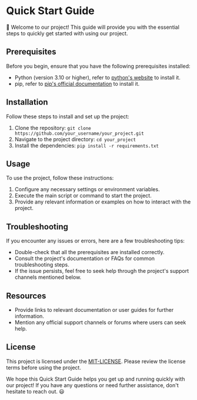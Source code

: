 # Quick Start Guide

🚀 Welcome to our project! This guide will provide you with the essential steps to quickly get started with using our project.

## Prerequisites

Before you begin, ensure that you have the following prerequisites installed:

- Python (version 3.10 or higher), refer to [python's website](https://www.python.org) to install it.
- pip, refer to [pip's official documentation](https://pip.pypa.io/en/stable/installing/) to install it.

## Installation

Follow these steps to install and set up the project:

1. Clone the repository: `git clone https://github.com/your_username/your_project.git`
2. Navigate to the project directory: `cd your_project`
3. Install the dependencies: `pip install -r requirements.txt`

## Usage

To use the project, follow these instructions:

1. Configure any necessary settings or environment variables.
2. Execute the main script or command to start the project.
3. Provide any relevant information or examples on how to interact with the project.

## Troubleshooting

If you encounter any issues or errors, here are a few troubleshooting tips:

- Double-check that all the prerequisites are installed correctly.
- Consult the project's documentation or FAQs for common troubleshooting steps.
- If the issue persists, feel free to seek help through the project's support channels mentioned below.

## Resources

- Provide links to relevant documentation or user guides for further information.
- Mention any official support channels or forums where users can seek help.

## License

This project is licensed under the [MIT-LICENSE](LICENSE). Please review the license terms before using the project.

We hope this Quick Start Guide helps you get up and running quickly with our project! If you have any questions or need further assistance, don't hesitate to reach out. :smiley:
